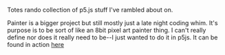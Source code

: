 Totes rando collection of p5.js stuff I've rambled about on.

Painter is a bigger project but still mostly just a late night coding whim.  It's purpose is to be sort of like an 8bit pixel art painter thing.  I can't really define nor does it really need to be--I just wanted to do it in p5js.  It can be found in action <a href="https://storage.googleapis.com/internetmagic/painter/index.html">here</a>